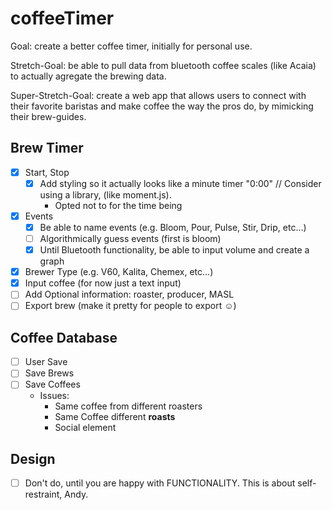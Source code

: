 # coffeeTimer

Goal: create a better coffee timer, initially for personal use.

Stretch-Goal: be able to pull data from bluetooth coffee scales (like Acaia) to actually agregate the brewing data.

Super-Stretch-Goal: create a web app that allows users to connect with their favorite baristas and make coffee the way the pros do, by mimicking their brew-guides.

## Brew Timer

- [x] Start, Stop
    - [x] Add styling so it actually looks like a minute timer "0:00" // Consider using a library, (like moment.js).
        - Opted not to for the time being
- [x] Events
    - [x] Be able to name events (e.g. Bloom, Pour, Pulse, Stir, Drip, etc...)
    - [ ] Algorithmically guess events (first is bloom) 
    - [x] Until Bluetooth functionality, be able to input volume and create a graph
- [x] Brewer Type (e.g. V60, Kalita, Chemex, etc...)
- [x] Input coffee (for now just a text input)
- [ ] Add Optional information: roaster, producer, MASL
- [ ] Export brew (make it pretty for people to export ☺️)

## Coffee Database

- [ ] User Save
- [ ] Save Brews
- [ ] Save Coffees
    - Issues:
        - Same coffee from different roasters
        - Same Coffee different **roasts**
        - Social element

## Design

- [ ] Don't do, until you are happy with FUNCTIONALITY. This is about self-restraint, Andy.
